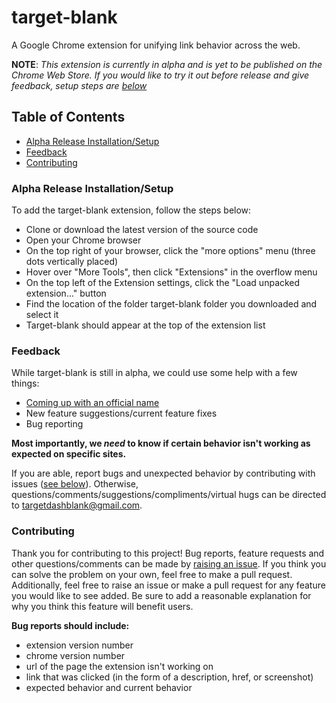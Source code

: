 # target-blank

A Google Chrome extension for unifying link behavior across the web.

**NOTE**: *This extension is currently in alpha and is yet to be published on the Chrome Web Store. If you would like to try it out before release and give feedback, setup steps are [below](#alpha-release-installationsetup)*

## Table of Contents

- [Alpha Release Installation/Setup](#alpha-release-installationsetup)
- [Feedback](#feedback)
- [Contributing](#contributing)

### Alpha Release Installation/Setup

To add the target-blank extension, follow the steps below:

- Clone or download the latest version of the source code
- Open your Chrome browser
- On the top right of your browser, click the "more options" menu (three dots vertically placed)
- Hover over "More Tools", then click "Extensions" in the overflow menu
- On the top left of the Extension settings, click the "Load unpacked extension..." button
- Find the location of the folder target-blank folder you downloaded and select it
- Target-blank should appear at the top of the extension list

### Feedback

While target-blank is still in alpha, we could use some help with a few things:

- [Coming up with an official name](https://github.com/kerrykimrusso/target-blank/issues/10)
- New feature suggestions/current feature fixes
- Bug reporting

**Most importantly, we *need* to know if certain behavior isn't working as expected on specific sites.**

If you are able, report bugs and unexpected behavior by contributing with issues ([see below](#contributing)). Otherwise, questions/comments/suggestions/compliments/virtual hugs can be directed to targetdashblank@gmail.com. 

### Contributing

Thank you for contributing to this project! Bug reports, feature requests and other questions/comments can be made by [raising an issue](https://github.com/kerrykimrusso/target-blank/issues). If you think you can solve the problem on your own, feel free to make a pull request. Additionally, feel free to raise an issue or make a pull request for any feature you would like to see added. Be sure to add a reasonable explanation for why you think this feature will benefit users.

**Bug reports should include:** 

- extension version number
- chrome version number
- url of the page the extension isn't working on
- link that was clicked (in the form of a description, href, or screenshot)
- expected behavior and current behavior
